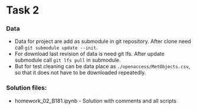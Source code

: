 # Task 2 

### Data 
* Data for project are add as submodule in git repository. After clone need call `git submodule update --init`.
* For download last revision of data is need git lfs. After update submodule call `git lfs pull` in submodule.
* But for test cleaning can be data place as `./openaccess/MetObjects.csv`, so that it does not have to be downloaded repeatedly.

### Solution files:
* homework_02_B181.ipynb - Solution with comments and all scripts